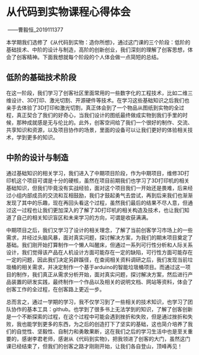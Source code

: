 # 从代码到实物课程心得体会

​																																														——曹毅恒_2019111377

​		本学期我们选修了《从代码到实物：造你所想》，通过这门课的三个阶段：低阶的基础技术、中阶的设计与制造，高阶的创新创业，我们深刻的理解了创客思想，体会了创客精神。下面我想就每个阶段的个人体会做一点简短的总结。



## 低阶的基础技术阶段

​       在这一阶段，我们学习了创客社区里面常用的一些数字化的工程技术，比如二维三维设计、3D打印、激光切割、开源硬件等技术。在学习这些基础知识之后我们也亲手去体验了3D打印和激光切割，真正体会到了一个物品从图纸到实物的全过程，真正契合了我们的好奇心，当我们设计的图纸最终做成实物到我们手里的时候，那种成就感是无与伦比的。此外，创客空间给了我们一个很好的制作、交流、共享知识和资源，以及项目协作的场景，里面的设备可以让我们更好的体验相关技术，学到更多的知识。



## 中阶的设计与制造

​        通过基础知识的相关学习，我们进入了中期项目阶段，作为中期项目，维修3D打印机这个项目可谓是十分的硬核，虽然在项目前期我们也学习了3D打印机的相关基础知识，但我们毕竟没有实战经验，面对这个项目我们一开始还是畏难，后来经过小组内部成员的交流和互相鼓励，我们才鼓起勇气去尝试，再到后来我们也渐渐发现了其中的乐趣，现在再回头看这个过程，虽然我们最后的结果不尽人意，但通过这一过程也让我们更加深入的了解了3D打印机的相关构造及技术，也让我们知道了自己的相关知识盲区和未来学习的方向，可谓是收获满满。

​		中期项目之后，我们又学习了设计的相关理念，了解了当前创客学习市场上的一些需求，并经过头脑风暴，面对真实问题，探讨解决方案，为我们的期末项目奠定了基础。我们刚开始打算制作一个懒人叫醒床，但通过一系列可行性分析和人际关系设计，我们觉得该产品在人机设计方面可能存在一定的缺陷，可行性方面可能存在一定的问题，因此我们决定另辟蹊径，在查阅相关资料调研之后，我们发现当前垃圾桶的相关需求，并决定制作一个基于arduino的智能垃圾桶项目。而通过这一项目的制作，我们真正从需求分析开始，面对真实问题，探讨解决方案，然后进行产品装置的研发实践，最终制作一个作品以及相关的说明文档、网站等资料，体会了创客工作的全过程，在创客路上更近一步。



​		总而言之，通过一学期的学习，我不仅学习到了一些相关的技术知识，也学习了团队协作的基本工具：github。也学到了很多书上无法学到的知识，了解了创客创新是一个不断探索的过程，在这个过程中可能会遇到挫折和失败，但是通过挫折和失败，我也能学到更多的东西，为之后的创造打下了坚实的基础，这也简介培养了我们的自觉性、坚毅性、自制力和勇敢果断，这在我们之后的学习生活中也是至关重要的，感谢李君老师，感谢从《代码到实物》，把我领进了创客的大门，虽然这门课已经结束了，但我们的创客之路才刚刚开始，让我们各自登山，顶峰再见！